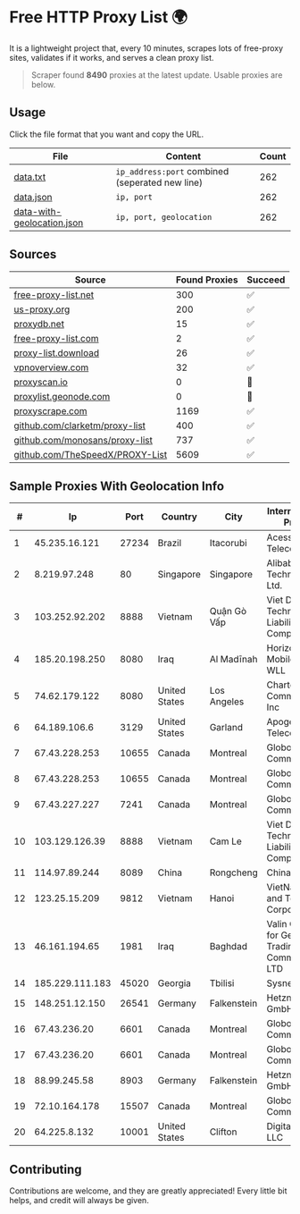 
# Free HTTP Proxy List 🌍

It is a lightweight project that, every 10 minutes, scrapes lots of free-proxy sites, validates if it works, and serves a clean proxy list.


> Scraper found **8490** proxies at the latest update. Usable proxies are below.

## Usage

Click the file format that you want and copy the URL.


|File|Content|Count|
|----|-------|-----|
|[data.txt](https://raw.githubusercontent.com/themiralay/Proxy-List-World/master/data.txt)|`ip_address:port` combined (seperated new line)|262|
|[data.json](https://raw.githubusercontent.com/themiralay/Proxy-List-World/master/data.json)|`ip, port`|262|
|[data-with-geolocation.json](https://raw.githubusercontent.com/themiralay/Proxy-List-World/master/data-with-geolocation.json)|`ip, port, geolocation`|262|

## Sources

|Source|Found Proxies|Succeed|
|------|-------------|-------|
|[free-proxy-list.net](https://free-proxy-list.net)|300|✅|
|[us-proxy.org](https://www.us-proxy.org)|200|✅|
|[proxydb.net](http://proxydb.net)|15|✅|
|[free-proxy-list.com](https://free-proxy-list.com/?page=&port=&type%5B%5D=http&type%5B%5D=https&up_time=0&search=Search)|2|✅|
|[proxy-list.download](https://www.proxy-list.download/HTTP)|26|✅|
|[vpnoverview.com](https://vpnoverview.com/privacy/anonymous-browsing/free-proxy-servers)|32|✅|
|[proxyscan.io](https://www.proxyscan.io)|0|🚫|
|[proxylist.geonode.com](https://proxylist.geonode.com/api/proxy-list?limit=300&page=1&sort_by=lastChecked&sort_type=desc&protocols=http,https)|0|🚫|
|[proxyscrape.com](https://api.proxyscrape.com/v2/?request=displayproxies&protocol=http&timeout=10000&country=all&ssl=all&anonymity=all)|1169|✅|
|[github.com/clarketm/proxy-list](https://raw.githubusercontent.com/clarketm/proxy-list/master/proxy-list-raw.txt)|400|✅|
|[github.com/monosans/proxy-list](https://raw.githubusercontent.com/monosans/proxy-list/main/proxies/http.txt)|737|✅|
|[github.com/TheSpeedX/PROXY-List](https://raw.githubusercontent.com/TheSpeedX/PROXY-List/master/http.txt)|5609|✅|


## Sample Proxies With Geolocation Info

|#|Ip|Port|Country|City|Internet Service Provider|
|-|--|----|-------|----|-------------------------|
|1|45.235.16.121|27234|Brazil|Itacorubi|Acessoline Telecom|
|2|8.219.97.248|80|Singapore|Singapore|Alibaba (US) Technology Co., Ltd.|
|3|103.252.92.202|8888|Vietnam|Quận Gò Vấp|Viet Digital Technology Liability Company|
|4|185.20.198.250|8080|Iraq|Al Madīnah|Horizon Scope Mobile Telecom WLL|
|5|74.62.179.122|8080|United States|Los Angeles|Charter Communications Inc|
|6|64.189.106.6|3129|United States|Garland|Apogee Telecom Inc.|
|7|67.43.228.253|10655|Canada|Montreal|GloboTech Communications|
|8|67.43.228.253|10655|Canada|Montreal|GloboTech Communications|
|9|67.43.227.227|7241|Canada|Montreal|GloboTech Communications|
|10|103.129.126.39|8888|Vietnam|Cam Le|Viet Digital Technology Liability Company|
|11|114.97.89.244|8089|China|Rongcheng|Chinanet|
|12|123.25.15.209|9812|Vietnam|Hanoi|VietNam Post and Telecom Corporation|
|13|46.161.194.65|1981|Iraq|Baghdad|Valin Company for General Trading and Communication LTD|
|14|185.229.111.183|45020|Georgia|Tbilisi|Sysnet LLC|
|15|148.251.12.150|26541|Germany|Falkenstein|Hetzner Online GmbH|
|16|67.43.236.20|6601|Canada|Montreal|GloboTech Communications|
|17|67.43.236.20|6601|Canada|Montreal|GloboTech Communications|
|18|88.99.245.58|8903|Germany|Falkenstein|Hetzner Online GmbH|
|19|72.10.164.178|15507|Canada|Montreal|GloboTech Communications|
|20|64.225.8.132|10001|United States|Clifton|DigitalOcean, LLC|



## Contributing

Contributions are welcome, and they are greatly appreciated! Every
little bit helps, and credit will always be given.

